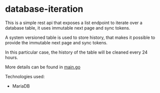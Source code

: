 # database-iteration
This is a simple rest api that exposes a list endpoint to iterate
over a database table, it uses immutable next page and sync tokens.

A system versioned table is used to store history, that makes it possible to
provide the immutable next page and sync tokens.

In this particular case, the history of the table will be cleaned every 24 hours.

More details can be found in [main.go](main.go)

Technologies used:
- MariaDB
